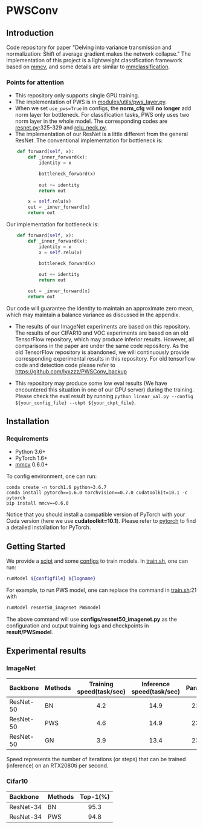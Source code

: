 # PWSConv

## Introduction

Code repository for paper "Delving into variance transmission and normalization: Shift of average gradient makes the network collapse."
The implementation of this project is a lightweight classification framework based on [mmcv](https://github.com/open-mmlab/mmcv), and some details are similar to [mmclassification](https://github.com/open-mmlab/mmclassification).

### Points for attention

- This repository only supports single GPU training. 
- The implementation of PWS is in [modules/utils/pws_layer.py](modules/utils/pws_layer.py).
- When we set `use_pws=True` in configs, the **norm_cfg** will **no longer** add norm layer for bottleneck. For classification tasks, PWS only uses two norm layer in the whole model. The corresponding codes are [resnet.py](modules/backbone/resnet.py):325-329 and [relu_neck.py](modules/neck/relu_neck.py).
- The implementation of our ResNet is a little different from the general ResNet. The conventional implementation for bottleneck is: 
``` python
    def forward(self, x):
        def _inner_forward(x):
            identity = x

            bottleneck_forward(x)
            
            out += identity
            return out

        x = self.relu(x)
        out = _inner_forward(x)
        return out
```
Our implementation for bottleneck is:
``` python
    def forward(self, x):
        def _inner_forward(x):
            identity = x
            x = self.relu(x)
            
            bottleneck_forward(x)

            out += identity
            return out

        out = _inner_forward(x)
        return out
```
Our code will guarantee the identity to maintain an approximate zero mean, which may maintain a balance variance as discussed in the appendix.
- The results of our ImageNet experiments are based on this repository. The results of our CIFAR10 and VOC experiments are based on an old TensorFlow repository, which may produce inferior results. However, all comparisons in the paper are under the same code repository. As the old TensorFlow repository is abandoned, we will continuously provide corresponding experimental results in this repository. For old tensorflow code and detection code please refer to https://github.com/lyxzzz/PWSConv_backup

- This repository may produce some low eval results (We have encountered this situation in one of our GPU server) during the training. Please check the eval result by running `python linear_val.py --config ${your_config_file} --ckpt ${your_ckpt_file}`.

## Installation

### Requirements

- Python 3.6+
- PyTorch 1.6+
- [mmcv](https://github.com/open-mmlab/mmcv) 0.6.0+

To config environment, one can run:
```
conda create -n torch1.6 python=3.6.7
conda install pytorch==1.6.0 torchvision==0.7.0 cudatoolkit=10.1 -c pytorch
pip install mmcv==0.6.0
```
Notice that you should install a compatible version of PyTorch with your Cuda version (here we use **cudatoolkit=10.1**). Please refer to [pytorch](https://pytorch.org/get-started/locally/) to find a detailed installation for PyTorch.

## Getting Started
We provide a [scipt](train.sh) and some [configs](configs) to train models. In [train.sh](train.sh), one can run:
``` bash
runModel ${configfile} ${logname}
````
For example, to run PWS model, one can replace the command in [train.sh](train.sh):21 with
``` bash
runModel resnet50_imagenet PWSmodel
```
The above command will use **configs/resnet50_imagenet.py** as the configuration and output training logs and checkpoints in **result/PWSmodel**.

## Experimental results

### ImageNet
| Backbone | Methods | Training speed(task/sec) | Inference speed(task/sec) | Params(M) | Top-1(%) |
| :----- | :----- | :----: | :----: | :----: | :----: |
| ResNet-50 | BN | 4.2 | 14.9 | 23.508 | 76.4 |
| ResNet-50 | PWS | 4.6 | 14.9 | 23.508 | 76.0 |
| ResNet-50 | GN | 3.9 | 13.4 | 23.508 | 75.7 |

Speed represents the number of iterations (or steps) that can be trained (inference) on an RTX2080ti per second.

### Cifar10
| Backbone | Methods | Top-1(%) |
| :----- | :----- | :----: |
| ResNet-34 | BN | 95.3 |
| ResNet-34 | PWS | 94.8 |
